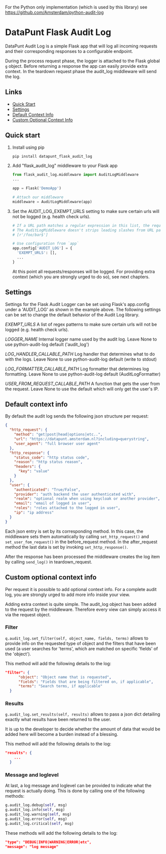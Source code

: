 
For the Python only implementation (which is used by this library) see https://github.com/Amsterdam/python-audit-log


# DataPunt Flask Audit Log

DataPunt Audit Log is a simple Flask app that will log all incoming requests
and their corresponding responses to a configurable endpoint.

During the process request phase, the logger is attached to the Flask global `g`
object. Before returning a response the app can easily provide extra context.
In the teardown request phase the audit_log middleware will send the log.


## Links
- [Quick Start](#quick-start)
- [Settings](#settings)
- [Default Context Info](#default-context-info)
- [Custom Optional Context Info](#custom-optional-context-info)


## Quick start

1. Install using pip

    ```bash
    pip install datapunt_flask_audit_log
    ```

2. Add "flask_audit_log" middleware to your Flask app

    ```python
    from flask_audit_log.middleware import AuditLogMiddleware
    ...

    app = Flask('DemoApp')

    # Attach our middleware
    middleware = AuditLogMiddleware(app)
    ```

3. Set the AUDIT_LOG_EXEMPT_URLS setting to make sure certain urls will not be logged
(e.g. health check urls).

    ```python
    # If a URL path matches a regular expression in this list, the request will not be logged by the audit logger.
    # The AuditLogMiddleware doesn't strips leading slashes from URL paths, so patterns should include them, e.g.
    # [r'/foo/bar$']

    # Use configuration from `app`
    app.config['AUDIT_LOG'] = {
      'EXEMPT_URLS': [],
      ...
    }
    ```

    At this point all requests/responses will be logged. For providing extra context
    (which you are strongly urged to do so), see next chapters.


## Settings

Settings for the Flask Audit Logger can be set using Flask's app.config under a 'AUDIT_LOG' as shown in the example
above. The following settings can be set to change the default behavior of the Audit Log library.

*EXEMPT_URLS*
A list of regex patterns to make sure certain urls will not be logged (e.g. health check urls).

*LOGGER_NAME*
Internal logger name used by the audit log. Leave None to use python-audit-log default ('audit_log')

*LOG_HANDLER_CALLABLE_PATH*
Log handler that determines what to do with the logs. Leave None to use python-audit-log default (write to stdout)

*LOG_FORMATTER_CALLABLE_PATH*
Log formatter that determines log formatting. Leave None to use python-audit-log default (AuditLogFormatter)

*USER_FROM_REQUEST_CALLABLE_PATH*
A function that gets the user from the request. Leave None to use the default which will only get the user's IP.


## Default context info

By default the audit log sends the following json structure per request:

```json
{
  "http_request": {
    "method": "get|post|head|options|etc..",
    "url": "https://datapunt.amsterdam.nl?including=querystring",
    "user_agent": "full browser user agent"
  },
  "http_response": {
    "status_code": "http status code",
    "reason": "http status reason",
    "headers": {
      "key": "value"
    }
  },
  "user": {
    "authenticated": "True/False",
    "provider": "auth backend the user authenticated with",
    "realm": "optional realm when using keycloak or another provider",
    "email": "email of logged in user",
    "roles": "roles attached to the logged in user",
    "ip": "ip address"
  }
}
```

Each json entry is set by its corresponding method. In this case,
the middleware sets them automatically by calling
`set_http_request()` and `set_user_fom_request()`
in the before_request method. In the after_request method the
last data is set by invoking `set_http_response()`.

After the response has been processed the middleware creates the
log item by calling `send_log()` in teardown_request.

## Custom optional context info

Per request it is possible to add optional context info. For a complete
audit log, you are strongly urged to add more info inside your view.

Adding extra context is quite simple. The audit_log object has been added
to the request by the middleware. Therefore every view can simply access
it via the request object.

### Filter
`q.audit_log.set_filter(self, object_name, fields, terms)` allows to provide
info on the requested type of object and the filters that have been used
(a user searches for 'terms', which are matched on specific 'fields' of the
'object').

This method will add the following details to the log:

```json
"filter": {
      "object": "Object name that is requested",
      "fields": "Fields that are being filtered on, if applicable",
      "terms": "Search terms, if applicable"
  }
```

### Results
`g.audit_log.set_results(self, results)` allows to pass a json dict
detailing exactly what results have been returned to the user.

It is up to the developer to decide whether the amount of
data that would be added here will become a burden instead
of a blessing.

This method will add the following details to the log:

```json
"results": {
    ...
  }
```

### Message and loglevel
At last, a log message and loglevel can be provided to indicate
what the request is actually doing. This is done by calling
one of the following methods:

```python
g.audit_log.debug(self, msg)
g.audit_log.info(self, msg)
g.audit_log.warning(self, msg)
g.audit_log.error(self, msg)
g.audit_log.critical(self, msg)
```

These methods will add the following details to the log:

```json
"type": "DEBUG|INFO|WARNING|ERROR|etc",
"message": "log message"
```
